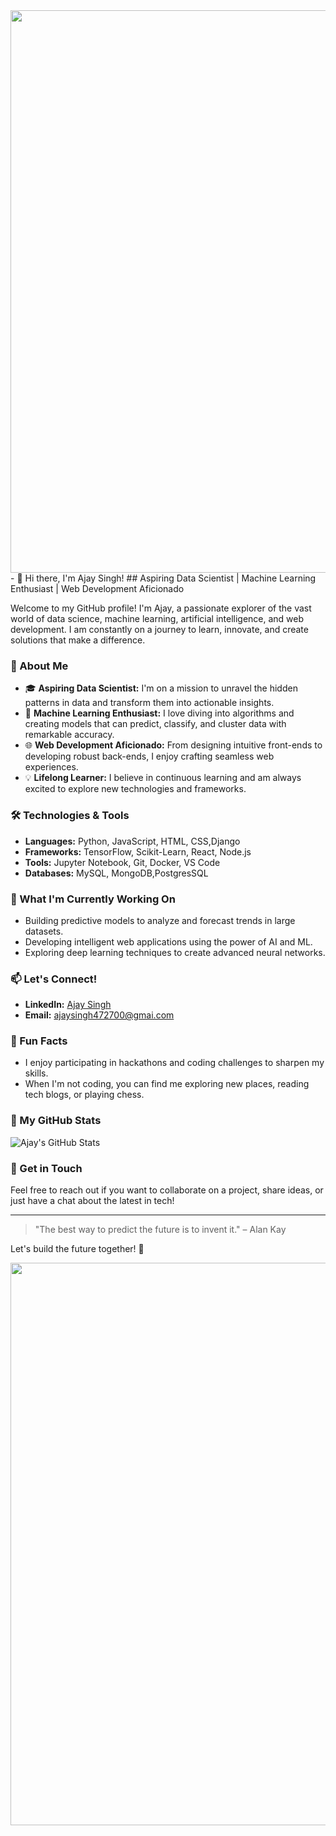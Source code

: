 <img src="https://user-images.githubusercontent.com/74038190/213910845-af37a709-8995-40d6-be59-724526e3c3d7.gif" width="900">
- 👋 Hi there, I'm Ajay Singh!
## Aspiring Data Scientist | Machine Learning Enthusiast | Web Development Aficionado

Welcome to my GitHub profile! I'm Ajay, a passionate explorer of the vast world of data science, machine learning, artificial intelligence, and web development. I am constantly on a journey to learn, innovate, and create solutions that make a difference.

### 🌟 About Me
- 🎓 **Aspiring Data Scientist:** I'm on a mission to unravel the hidden patterns in data and transform them into actionable insights.
- 🤖 **Machine Learning Enthusiast:** I love diving into algorithms and creating models that can predict, classify, and cluster data with remarkable accuracy.
- 🌐 **Web Development Aficionado:** From designing intuitive front-ends to developing robust back-ends, I enjoy crafting seamless web experiences.
- 💡 **Lifelong Learner:** I believe in continuous learning and am always excited to explore new technologies and frameworks.

### 🛠️ Technologies & Tools
- **Languages:** Python, JavaScript, HTML, CSS,Django
- **Frameworks:** TensorFlow, Scikit-Learn, React, Node.js
- **Tools:** Jupyter Notebook, Git, Docker, VS Code
- **Databases:** MySQL, MongoDB,PostgresSQL

### 🌱 What I'm Currently Working On
- Building predictive models to analyze and forecast trends in large datasets.
- Developing intelligent web applications using the power of AI and ML.
- Exploring deep learning techniques to create advanced neural networks.

### 📫 Let's Connect!
- **LinkedIn:** [Ajay Singh](https://www.linkedin.com/in/ajay-singh-4b6b3b306?utm_source=share&utm_campaign=share_via&utm_content=profile&utm_medium=android_app )
- **Email:** ajaysingh472700@gmai.com

### 🌟 Fun Facts
- I enjoy participating in hackathons and coding challenges to sharpen my skills.
- When I'm not coding, you can find me exploring new places, reading tech blogs, or playing chess.

### 🚀 My GitHub Stats
![Ajay's GitHub Stats](https://github-readme-stats.vercel.app/api?username=AjaySingh&show_icons=true&theme=radical)

### 💬 Get in Touch
Feel free to reach out if you want to collaborate on a project, share ideas, or just have a chat about the latest in tech!

---

> "The best way to predict the future is to invent it." – Alan Kay

Let's build the future together! 🚀


<img src="https://user-images.githubusercontent.com/74038190/212284158-e840e285-664b-44d7-b79b-e264b5e54825.gif" width="900">

<!---
Alekzander47/Alekzander47 is a ✨ special ✨ repository because its `README.md` (this file) appears on your GitHub profile.
You can click the Preview link to take a look at your changes.
--->
